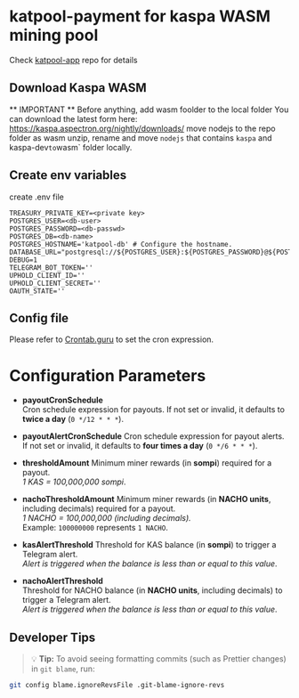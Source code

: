 # katpool-payment for kaspa WASM mining pool

Check [katpool-app](https://github.com/argonmining/katpool-app) repo for details

## Download Kaspa WASM

** IMPORTANT **
Before anything, add wasm foolder to the local folder
You can download the latest form here: https://kaspa.aspectron.org/nightly/downloads/ move nodejs to the repo folder as wasm
unzip, rename and move `nodejs` that contains `kaspa` and kaspa-dev`to`wasm` folder locally.

## Create env variables

create .env file

```
TREASURY_PRIVATE_KEY=<private key>
POSTGRES_USER=<db-user>
POSTGRES_PASSWORD=<db-passwd>
POSTGRES_DB=<db-name>
POSTGRES_HOSTNAME='katpool-db' # Configure the hostname.
DATABASE_URL="postgresql://${POSTGRES_USER}:${POSTGRES_PASSWORD}@${POSTGRES_HOSTNAME}:5432/${POSTGRES_DB}"
DEBUG=1
TELEGRAM_BOT_TOKEN=''
UPHOLD_CLIENT_ID=''
UPHOLD_CLIENT_SECRET=''
OAUTH_STATE=''
```

## Config file

Please refer to [Crontab.guru](https://crontab.guru/) to set the cron expression.

# Configuration Parameters

- **payoutCronSchedule**  
  Cron schedule expression for payouts. If not set or invalid, it defaults to **twice a day** (`0 */12 * * *`).

- **payoutAlertCronSchedule**
  Cron schedule expression for payout alerts. If not set or invalid, it defaults to **four times a day** (`0 */6 * * *`).

- **thresholdAmount**
  Minimum miner rewards (in **sompi**) required for a payout.  
  _1 KAS = 100,000,000 sompi_.

- **nachoThresholdAmount**
  Minimum miner rewards (in **NACHO units**, including decimals) required for a payout.  
  _1 NACHO = 100,000,000 (including decimals)._  
  Example: `100000000` represents `1 NACHO`.

- **kasAlertThreshold**
  Threshold for KAS balance (in **sompi**) to trigger a Telegram alert.  
  _Alert is triggered when the balance is less than or equal to this value_.

- **nachoAlertThreshold**  
  Threshold for NACHO balance (in **NACHO units**, including decimals) to trigger a Telegram alert.  
  _Alert is triggered when the balance is less than or equal to this value_.

## Developer Tips

> 💡 **Tip:** To avoid seeing formatting commits (such as Prettier changes) in `git blame`, run:

```bash
git config blame.ignoreRevsFile .git-blame-ignore-revs
```
